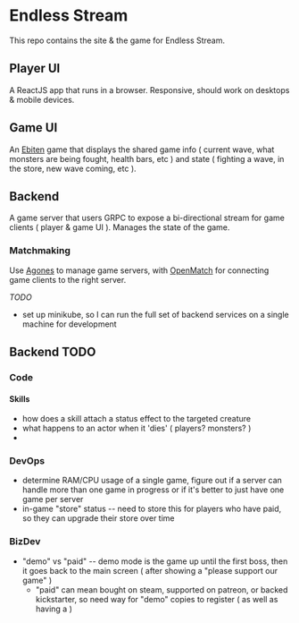 Endless Stream
==============

This repo contains the site & the game for Endless Stream.

## Player UI

A ReactJS app that runs in a browser. Responsive, should work on desktops &
mobile devices.

## Game UI

An [Ebiten](https://github.com/hajimehoshi/ebiten) game that displays the shared
game info ( current wave, what monsters are being fought, health bars, etc ) and
state ( fighting a wave, in the store, new wave coming, etc ).

## Backend

A game server that users GRPC to expose a bi-directional stream for game clients
( player & game UI ). Manages the state of the game.

### Matchmaking

Use [Agones](https://agones.dev/site/) to manage game servers, with
[OpenMatch](https://open-match.dev/site/) for connecting game clients to the
right server.

*TODO*

- set up minikube, so I can run the full set of backend services on a single
  machine for development

## Backend TODO

### Code

#### Skills

- how does a skill attach a status effect to the targeted creature
- what happens to an actor when it 'dies' ( players? monsters? )
- 

### DevOps

- determine RAM/CPU usage of a single game, figure out if a server can handle
  more than one game in progress or if it's better to just have one game per server
- in-game "store" status -- need to store this for players who have paid, so
  they can upgrade their store over time
  
### BizDev

- "demo" vs "paid" -- demo mode is the game up until the first boss, then it
  goes back to the main screen ( after showing a "please support our game" )
  - "paid" can mean bought on steam, supported on patreon, or backed
    kickstarter, so need way for "demo" copies to register ( as well as having a
    )


